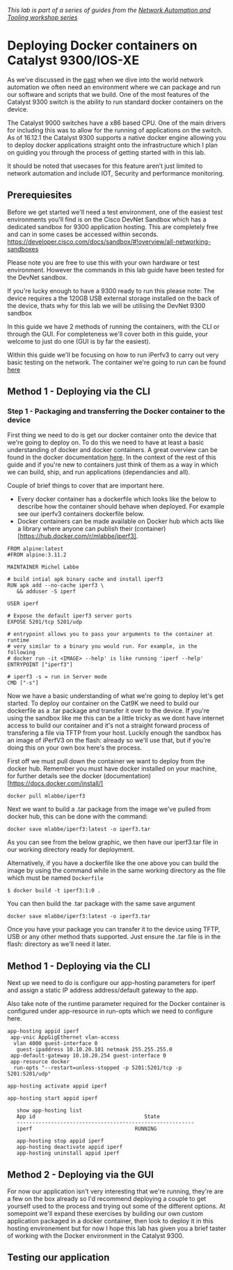 *This lab is part of a series of guides from the [Network Automation and Tooling workshop series](https://github.com/sttrayno/Network-Automation-Tooling)*

# Deploying Docker containers on Catalyst 9300/IOS-XE

As we’ve discussed in the [past](https://github.com/sttrayno/Guestshell-Lab-Guide) when we dive into the world network automation we often need an environment where we can package and run our software and scripts that we build. One of the most features of the Catalyst 9300 switch is the ability to run standard docker containers on the device.

The Catalyst 9000 switches have a x86 based CPU. One of the main drivers for including this was to allow for the running of applications on the switch. As of 16.12.1 the Catalyst 9300 supports a native docker engine allowing you to deploy docker applications straight onto the infrastructure which I plan on guiding you through the process of getting started with in this lab.

It should be noted that usecases for this feature aren’t just limited to network automation and include IOT, Security and performance monitoring.

## Prerequiesites

Before we get started we'll need a test environment, one of the easiest test environments you'll find is on the Cisco DevNet Sandbox which has a dedicated sandbox for 9300 application hosting. This are completely free and can in some cases be accessed within seconds. https://developer.cisco.com/docs/sandbox/#!overview/all-networking-sandboxes

Please note you are free to use this with your own hardware or test environment. However the commands in this lab guide have been tested for the DevNet sandbox. 

If you're lucky enough to have a 9300 ready to run this please note: The device requires a the 120GB USB external storage installed on the back of the device, thats why for this lab we will be utilising the DevNet 9300 sandbox

In this guide we have 2 methods of running the containers, with the CLI or through the GUI. For completeness we'll cover both in this guide, your welcome to just do one (GUI is by far the easiest).

Within this guide we'll be focusing on how to run iPerfv3 to carry out very basic testing on the network. The container we're going to run can be found [here](https://hub.docker.com/r/mlabbe/iperf3)

## Method 1 - Deploying via the CLI

### Step 1 - Packaging and transferring the Docker container to the device

First thing we need to do is get our docker container onto the device that we're going to deploy on. To do this we need to have at least a basic understanding of docker and docker containers. A great overview can be found in the docker documentation [here](https://docs.docker.com/engine/docker-overview/). In the context of the rest of this guide and if you're new to containers just think of them as a way in which we can build, ship, and run applications (dependancies and all).

Couple of brief things to cover that are important here.
 * Every docker container has a dockerfile which looks like the below to describe how the container should behave when deployed. For example see our iperfv3 containers dockerfile below.
 * Docker containers can be made available on Docker hub which acts like a library where anyone can publish their (container)[https://hub.docker.com/r/mlabbe/iperf3].
 
 ```
 FROM alpine:latest
#FROM alpine:3.11.2

MAINTAINER Michel Labbe

# build intial apk binary cache and install iperf3
RUN apk add --no-cache iperf3 \
    && adduser -S iperf

USER iperf
    
# Expose the default iperf3 server ports
EXPOSE 5201/tcp 5201/udp

# entrypoint allows you to pass your arguments to the container at runtime
# very similar to a binary you would run. For example, in the following
# docker run -it <IMAGE> --help' is like running 'iperf --help'
ENTRYPOINT ["iperf3"]

# iperf3 -s = run in Server mode
CMD ["-s"]
```

Now we have a basic understanding of what we're going to deploy let's get started. To deploy our container on the Cat9K we need to build our dockerfile as a .tar package and transfer it over to the device. If you're using the sandbox like me this can be a little tricky as we dont have internet access to build our container and it's not a straight forward process of transfering a file via TFTP from your host. Luckily enough the sandbox has an image of iPerfV3 on the flash: already so we'll use that, but if you're doing this on your own box here's the process.

First off we must pull down the container we want to deploy from the docker hub. Remember you must have docker installed on your machine, for further details see the docker (documentation)[https://docs.docker.com/install/]

```docker pull mlabbe/iperf3```

Next we want to build a .tar package from the image we've pulled from docker hub, this can be done with the command:

```docker save mlabbe/iperf3:latest -o iperf3.tar```

As you can see from the below graphic, we then have our iperf3.tar file in our working directory ready for deployment.

Alternatively, if you have a dockerfile like the one above you can build the image by using the command while in the same working directory as the file which must be named `Dockerfile`

```$ docker build -t iperf3:1:0 .```

You can then build the .tar package with the same save argument

```docker save mlabbe/iperf3:latest -o iperf3.tar```

Once you have your package you can transfer it to the device using TFTP, USB or any other method thats supported. Just ensure the .tar file is in the flash: directory as we'll need it later.

## Method 1 - Deploying via the CLI

Next up we need to do is configure our app-hosting parameters for iperf and assign a static IP address address/default gateway to the app.

Also take note of the runtime parameter required for the Docker container is configured under app-resource in run-opts which we need to configure here.

```
app-hosting appid iperf
 app-vnic AppGigEthernet vlan-access
  vlan 4000 guest-interface 0
   guest-ipaddress 10.10.20.101 netmask 255.255.255.0
 app-default-gateway 10.10.20.254 guest-interface 0
 app-resource docker
  run-opts "--restart=unless-stopped -p 5201:5201/tcp -p 5201:5201/udp"
```


```
app-hosting activate appid iperf
```

```
app-hosting start appid iperf
```

```
   show app-hosting list
   App id                                   State
   ---------------------------------------------------------
   iperf                                 RUNNING
```

```
   app-hosting stop appid iperf
   app-hosting deactivate appid iperf
   app-hosting uninstall appid iperf
```

## Method 2 - Deploying via the GUI

For now our application isn't very interesting that we're running, they're are a few on the box already so I'd recommend deploying a couple to get yourself used to the process and trying out some of the different options. At somepoint we'll expand these exercises by building our own custom application packaged in a docker container, then look to deploy it in this hosting environement but for now I hope this lab has given you a brief taster of working with the Docker environment in the Catalyst 9300.

## Testing our application
